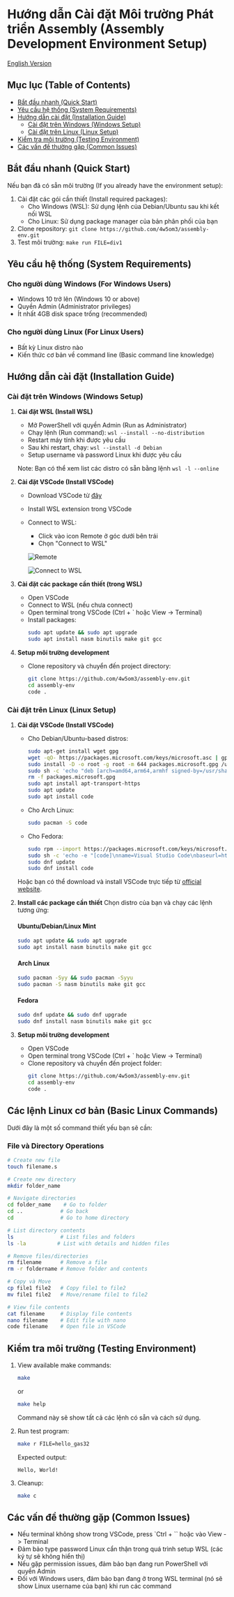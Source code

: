 # Hướng dẫn Cài đặt Môi trường Phát triển Assembly (Assembly Development Environment Setup)

[English Version](readme-en.md)

## Mục lục (Table of Contents)
- [Bắt đầu nhanh (Quick Start)](#bắt-đầu-nhanh)
- [Yêu cầu hệ thống (System Requirements)](#yêu-cầu-hệ-thống)
- [Hướng dẫn cài đặt (Installation Guide)](#hướng-dẫn-cài-đặt)
  - [Cài đặt trên Windows (Windows Setup)](#cài-đặt-trên-windows)
  - [Cài đặt trên Linux (Linux Setup)](#cài-đặt-trên-linux)
- [Kiểm tra môi trường (Testing Environment)](#kiểm-tra-môi-trường)
- [Các vấn đề thường gặp (Common Issues)](#các-vấn-đề-thường-gặp)

## Bắt đầu nhanh (Quick Start)
Nếu bạn đã có sẵn môi trường (If you already have the environment setup):
1. Cài đặt các gói cần thiết (Install required packages):
   - Cho Windows (WSL): Sử dụng lệnh của Debian/Ubuntu sau khi kết nối WSL
   - Cho Linux: Sử dụng package manager của bản phân phối của bạn
2. Clone repository: `git clone https://github.com/4w5om3/assembly-env.git`
3. Test môi trường: `make run FILE=div1`

## Yêu cầu hệ thống (System Requirements)

### Cho người dùng Windows (For Windows Users)
- Windows 10 trở lên (Windows 10 or above)
- Quyền Admin (Administrator privileges)
- Ít nhất 4GB disk space trống (recommended)

### Cho người dùng Linux (For Linux Users)
- Bất kỳ Linux distro nào
- Kiến thức cơ bản về command line (Basic command line knowledge)

## Hướng dẫn cài đặt (Installation Guide)

### Cài đặt trên Windows (Windows Setup)

1. **Cài đặt WSL (Install WSL)**
   - Mở PowerShell với quyền Admin (Run as Administrator)
   - Chạy lệnh (Run command): `wsl --install --no-distribution`
   - Restart máy tính khi được yêu cầu
   - Sau khi restart, chạy: `wsl --install -d Debian`
   - Setup username và password Linux khi được yêu cầu
   
   Note: Bạn có thể xem list các distro có sẵn bằng lệnh `wsl -l --online`

2. **Cài đặt VSCode (Install VSCode)**
   - Download VSCode từ [đây](https://code.visualstudio.com/download)
   - Install WSL extension trong VSCode
   - Connect to WSL:
     - Click vào icon Remote ở góc dưới bên trái
     - Chọn "Connect to WSL"
     
     ![Remote](./image/remote.png)

     ![Connect to WSL](./image/connect.png)

3. **Cài đặt các package cần thiết (trong WSL)**
   - Open VSCode
   - Connect to WSL (nếu chưa connect)
   - Open terminal trong VSCode (Ctrl + ` hoặc View -> Terminal)
   - Install packages:
     ```bash
     sudo apt update && sudo apt upgrade
     sudo apt install nasm binutils make git gcc
     ```

4. **Setup môi trường development**
   - Clone repository và chuyển đến project directory:
     ```bash
     git clone https://github.com/4w5om3/assembly-env.git
     cd assembly-env
     code .
     ```

### Cài đặt trên Linux (Linux Setup)

1. **Cài đặt VSCode (Install VSCode)**
   - Cho Debian/Ubuntu-based distros:
     ```bash
     sudo apt-get install wget gpg
     wget -qO- https://packages.microsoft.com/keys/microsoft.asc | gpg --dearmor > packages.microsoft.gpg
     sudo install -D -o root -g root -m 644 packages.microsoft.gpg /usr/share/keyrings/packages.microsoft.gpg
     sudo sh -c 'echo "deb [arch=amd64,arm64,armhf signed-by=/usr/share/keyrings/packages.microsoft.gpg] https://packages.microsoft.com/repos/code stable main" > /etc/apt/sources.list.d/vscode.list'
     rm -f packages.microsoft.gpg
     sudo apt install apt-transport-https
     sudo apt update
     sudo apt install code
     ```
   
   - Cho Arch Linux:
     ```bash
     sudo pacman -S code
     ```
   
   - Cho Fedora:
     ```bash
     sudo rpm --import https://packages.microsoft.com/keys/microsoft.asc
     sudo sh -c 'echo -e "[code]\nname=Visual Studio Code\nbaseurl=https://packages.microsoft.com/yumrepos/vscode\nenabled=1\ngpgcheck=1\ngpgkey=https://packages.microsoft.com/keys/microsoft.asc" > /etc/yum.repos.d/vscode.repo'
     sudo dnf update
     sudo dnf install code
     ```

   Hoặc bạn có thể download và install VSCode trực tiếp từ [official website](https://code.visualstudio.com/download).

2. **Install các package cần thiết**
   Chọn distro của bạn và chạy các lệnh tương ứng:

   #### Ubuntu/Debian/Linux Mint
   ```bash
   sudo apt update && sudo apt upgrade
   sudo apt install nasm binutils make git gcc
   ```

   #### Arch Linux
   ```bash
   sudo pacman -Syy && sudo pacman -Syyu
   sudo pacman -S nasm binutils make git gcc
   ```

   #### Fedora
   ```bash
   sudo dnf update && sudo dnf upgrade
   sudo dnf install nasm binutils make git gcc
   ```

3. **Setup môi trường development**
   - Open VSCode
   - Open terminal trong VSCode (Ctrl + ` hoặc View -> Terminal)
   - Clone repository và chuyển đến project folder:
     ```bash
     git clone https://github.com/4w5om3/assembly-env.git
     cd assembly-env
     code .
     ```

## Các lệnh Linux cơ bản (Basic Linux Commands)

Dưới đây là một số command thiết yếu bạn sẽ cần:

### File và Directory Operations
```bash
# Create new file
touch filename.s

# Create new directory
mkdir folder_name

# Navigate directories
cd folder_name    # Go to folder
cd ..            # Go back
cd               # Go to home directory

# List directory contents
ls               # List files and folders
ls -la          # List with details and hidden files

# Remove files/directories
rm filename      # Remove a file
rm -r foldername # Remove folder and contents

# Copy và Move
cp file1 file2   # Copy file1 to file2
mv file1 file2   # Move/rename file1 to file2

# View file contents
cat filename     # Display file contents
nano filename    # Edit file with nano
code filename    # Open file in VSCode
```

## Kiểm tra môi trường (Testing Environment)

1. View available make commands:
   ```bash
   make
   ```
   or

   ```bash
   make help
   ```
   Command này sẽ show tất cả các lệnh có sẵn và cách sử dụng.

2. Run test program:
   ```bash
   make r FILE=hello_gas32
   ```
   Expected output:
   ```
   Hello, World!
   ```

3. Cleanup:
   ```bash
   make c
   ```

## Các vấn đề thường gặp (Common Issues)

- Nếu terminal không show trong VSCode, press `Ctrl + `` hoặc vào View -> Terminal
- Đảm bảo type password Linux cẩn thận trong quá trình setup WSL (các ký tự sẽ không hiển thị)
- Nếu gặp permission issues, đảm bảo bạn đang run PowerShell với quyền Admin
- Đối với Windows users, đảm bảo bạn đang ở trong WSL terminal (nó sẽ show Linux username của bạn) khi run các command
